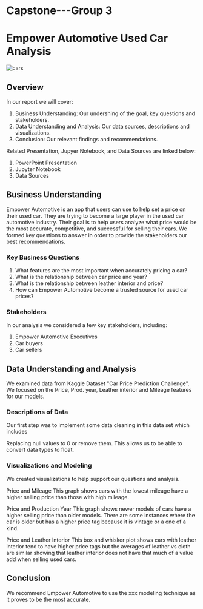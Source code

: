 # Capstone---Group 3

# Empower Automotive Used Car Analysis

![cars](https://th.bing.com/th/id/R.9afaff6944accabe5dc55f713134f5fa?rik=ha%2fls5fh6wMN2Q&riu=http%3a%2f%2fmcity.umich.edu%2fwp-content%2fuploads%2f2017%2f02%2fcar-sunrise.jpg&ehk=3ZQbYDUCnoP09vNWkQ1uj7XLQWarfDz6hUJY1pmOLy8%3d&risl=&pid=ImgRaw&r=0)

## Overview
In our report we will cover:

1. Business Understanding: Our undershing of the goal, key questions and stakeholders.
2. Data Understanding and Analysis: Our data sources, descriptions and visualizations.
3. Conclusion: Our relevant findings and recommendations. 

Related Presentation, Jupyer Notebook, and Data Sources are linked below:

1. PowerPoint Presentation
2. Jupyter Notebook
3. Data Sources

## Business Understanding
Empower Automotive is an app that users can use to help set a price on their used car. They are trying to become a large player in the used car automotive industry. Their goal is to help users analyze what price would be the most accurate, competitive, and successful for selling their cars. We formed key questions to answer in order to provide the stakeholders our best recommendations.

### Key Business Questions

1. What features are the most important when accurately pricing a car?
2. What is the relationship between car price and year?
3. What is the relationship between leather interior and price?
4. How can Empower Automotive become a trusted source for used car prices?

### Stakeholders
In our analysis we considered a few key stakeholders, including:

1. Empower Automotive Executives
2. Car buyers
3. Car sellers

## Data Understanding and Analysis
We examined data from Kaggle Dataset "Car Price Prediction Challenge". We focused on the Price, Prod. year, Leather interior and Mileage features for our models.

### Descriptions of Data
Our first step was to implement some data cleaning in this data set which includes

Replacing null values to 0 or remove them. This allows us to be able to convert data types to float.

### Visualizations and Modeling
We created visualizations to help support our questions and analysis.

Price and Mileage 
This graph shows cars with the lowest mileage have a higher selling price than those with high mileage.




Price and Production Year
This graph shows newer models of cars have a higher selling price than older models. There are some instances where the car is older but has a higher price tag because it is vintage or a one of a kind.




Price and Leather Interior 
This box and whisker plot shows cars with leather interior tend to have higher price tags but the averages of leather vs cloth are similar showing that leather interior does not have that much of a value add when selling used cars.

## Conclusion
We recommend Empower Automotive to use the xxx modeling technique as it proves to be the most accurate. 
